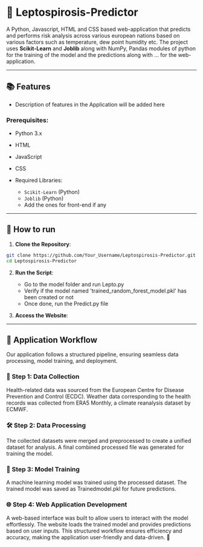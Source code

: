 # 🦠 Leptospirosis-Predictor
A Python, Javascript, HTML and CSS based web-application that predicts and performs risk analysis across various european nations based on various factors such as temperature, dew point humidity etc. The project uses **Scikit-Learn** and **Joblib** along with NumPy, Pandas modules of python for the training of the model and the predictions along with ... for the web-application.

---

## 📚 Features
- Description of features in the Application will be added here

### Prerequisites:

- Python 3.x
- HTML
- JavaScript
- CSS

- Required Libraries:
    - `Scikit-Learn`  (Python)
    - `Joblib` (Python)
    - Add the ones for front-end if any




---

##  🔧 How to run
1. **Clone the Repository**:

```bash
git clone https://github.com/Your_Username/Leptospirosis-Predictor.git
cd Leptospirosis-Predictor
```

2. **Run the Script**:
    - Go to the model folder and run Lepto.py
    - Verify if the model named 'trained_random_forest_model.pkl' has been created or not
    - Once done, run the Predict.py file

3. **Access the Website**:

---

## 🔄 Application Workflow
Our application follows a structured pipeline, ensuring seamless data processing, model training, and deployment.

### 📌 Step 1: Data Collection
Health-related data was sourced from the European Centre for Disease Prevention and Control (ECDC).
Weather data corresponding to the health records was collected from ERA5 Monthly, a climate reanalysis dataset by ECMWF.
### 🛠️ Step 2: Data Processing
The collected datasets were merged and preprocessed to create a unified dataset for analysis.
A final combined processed file was generated for training the model.
### 🧠 Step 3: Model Training
A machine learning model was trained using the processed dataset.
The trained model was saved as Trainedmodel.pkl for future predictions.
### 🌐 Step 4: Web Application Development
A web-based interface was built to allow users to interact with the model effortlessly.
The website loads the trained model and provides predictions based on user inputs.
This structured workflow ensures efficiency and accuracy, making the application user-friendly and data-driven. 🚀
